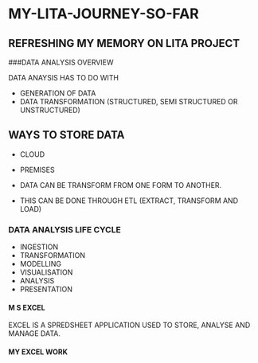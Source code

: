 # MY-LITA-JOURNEY-SO-FAR
## REFRESHING MY MEMORY ON LITA PROJECT

###DATA ANALYSIS OVERVIEW

DATA ANAYSIS HAS TO DO WITH
- GENERATION OF DATA
- DATA TRANSFORMATION (STRUCTURED, SEMI STRUCTURED OR UNSTRUCTURED)

## WAYS TO STORE DATA
- CLOUD
- PREMISES

- DATA CAN BE TRANSFORM FROM ONE FORM TO ANOTHER.
- THIS CAN BE DONE THROUGH ETL (EXTRACT, TRANSFORM AND LOAD)

### DATA ANALYSIS LIFE CYCLE

 - INGESTION
 - TRANSFORMATION
 - MODELLING
 - VISUALISATION
 - ANALYSIS
 - PRESENTATION

 #### M S EXCEL
 EXCEL IS A SPREDSHEET APPLICATION USED TO STORE, ANALYSE AND MANAGE DATA.

 #### MY EXCEL WORK

 

 
